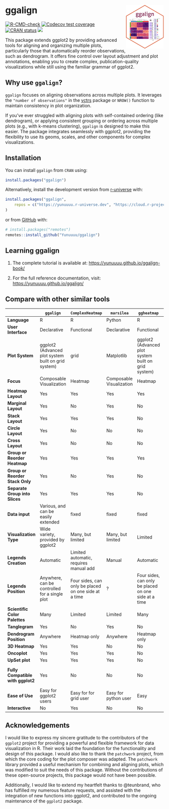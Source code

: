 
<!-- README.md is generated from README.Rmd. Please edit that file -->

# ggalign <a href="https://yunuuuu.github.io/ggalign/"><img src="man/figures/logo.png" align="right" height="139" alt="ggalign website" /></a>

<!-- badges: start -->

[![R-CMD-check](https://github.com/Yunuuuu/ggalign/actions/workflows/R-CMD-check.yaml/badge.svg)](https://github.com/Yunuuuu/ggalign/actions/workflows/R-CMD-check.yaml)
[![Codecov test
coverage](https://codecov.io/gh/Yunuuuu/ggalign/branch/main/graph/badge.svg)](https://app.codecov.io/gh/Yunuuuu/ggalign?branch=main)
[![CRAN
status](https://www.r-pkg.org/badges/version/ggalign)](https://CRAN.R-project.org/package=ggalign)
[![](https://cranlogs.r-pkg.org/badges/ggalign)](https://cran.r-project.org/package=ggalign)
<!-- badges: end -->

This package extends ggplot2 by providing advanced tools for aligning
and organizing multiple plots, particularly those that automatically
reorder observations, such as dendrogram. It offers fine control over
layout adjustment and plot annotations, enabling you to create complex,
publication-quality visualizations while still using the familiar
grammar of ggplot2.

## Why use `ggalign`?

`ggalign` focuses on aligning observations across multiple plots. It
leverages the `"number of observations"` in the
[vctrs](https://vctrs.r-lib.org/reference/vec_size.html) package or
`NROW()` function to maintain consistency in plot organization.

If you’ve ever struggled with aligning plots with self-contained
ordering (like dendrogram), or applying consistent grouping or ordering
across multiple plots (e.g., with k-means clustering), `ggalign` is
designed to make this easier. The package integrates seamlessly with
ggplot2, providing the flexibility to use its geoms, scales, and other
components for complex visualizations.

## Installation

You can install `ggalign` from `CRAN` using:

``` r
install.packages("ggalign")
```

Alternatively, install the development version from
[r-universe](https://yunuuuu.r-universe.dev/ggalign) with:

``` r
install.packages("ggalign",
    repos = c("https://yunuuuu.r-universe.dev", "https://cloud.r-project.org")
)
```

or from [GitHub](https://github.com/Yunuuuu/ggalign) with:

``` r
# install.packages("remotes")
remotes::install_github("Yunuuuu/ggalign")
```

## Learning ggalign

1.  The complete tutorial is available at:
    <https://yunuuuu.github.io/ggalign-book/>

2.  For the full reference documentation, visit:
    <https://yunuuuu.github.io/ggalign/>

## Compare with other similar tools

|                                   | `ggalign`                                           | `ComplexHeatmap`                                     | `marsilea`               | `ggheatmap`                                          | `ggtree`                                            |
|-----------------------------------|-----------------------------------------------------|------------------------------------------------------|--------------------------|------------------------------------------------------|-----------------------------------------------------|
| **Language**                      | R                                                   | R                                                    | Python                   | R                                                    | R                                                   |
| **User Interface**                | Declarative                                         | Functional                                           | Declarative              | Functional                                           | Declarative                                         |
| **Plot System**                   | ggplot2 (Advanced plot system built on grid system) | grid                                                 | Matplotlib               | ggplot2 (Advanced plot system built on grid system)  | ggplot2 (Advanced plot system built on grid system) |
| **Focus**                         | Composable Visualization                            | Heatmap                                              | Composable Visualization | Heatmap                                              | tree Data                                           |
| **Heatmap Layout**                | Yes                                                 | Yes                                                  | Yes                      | Yes                                                  | No                                                  |
| **Marginal Layout**               | Yes                                                 | No                                                   | Yes                      | No                                                   | No                                                  |
| **Stack Layout**                  | Yes                                                 | Yes                                                  | Yes                      | No                                                   | No                                                  |
| **Circle Layout**                 | Yes                                                 | No                                                   | No                       | No                                                   | Yes                                                 |
| **Cross Layout**                  | Yes                                                 | No                                                   | No                       | No                                                   | No                                                  |
| **Group or Reorder Heatmap**      | Yes                                                 | Yes                                                  | Yes                      | Yes                                                  | No                                                  |
| **Group or Reorder Stack Only**   | Yes                                                 | No                                                   | Yes                      | No                                                   | No                                                  |
| **Separate Group into Slices**    | Yes                                                 | Yes                                                  | Yes                      | No                                                   | No                                                  |
| **Data input**                    | Various, and can be easily extended                 | fixed                                                | fixed                    | fixed                                                | Various, and can be easily extended                 |
| **Visualization Type**            | Wide variety, provided by ggplot2                   | Many, but limited                                    | Many, but limited        | Limited                                              | Limited Geometric layers support                    |
| **Legends Creation**              | Automatic                                           | Limited automatic, requires manual add               | Manual                   | Automatic                                            | Automatic                                           |
| **Legends Position**              | Anywhere, can be controlled for a single plot       | Four sides, can only be placed on one side at a time | ?                        | Four sides, can only be placed on one side at a time | Anywhere                                            |
| **Scientific Color Palettes**     | Many                                                | Limited                                              | Limited                  | Many                                                 | Many                                                |
| **Tanglegram**                    | Yes                                                 | No                                                   | Yes                      | No                                                   | No                                                  |
| **Dendrogram Position**           | Anywhere                                            | Heatmap only                                         | Anywhere                 | Heatmap only                                         | Anywhere                                            |
| **3D Heatmap**                    | Yes                                                 | Yes                                                  | No                       | No                                                   | No                                                  |
| **Oncoplot**                      | Yes                                                 | Yes                                                  | Yes                      | No                                                   | No                                                  |
| **UpSet plot**                    | Yes                                                 | Yes                                                  | Yes                      | No                                                   | No                                                  |
| **Fully Compatible with ggplot2** | Yes                                                 | No                                                   | No                       | No                                                   | Limited Geometric layers support                    |
| **Ease of Use**                   | Easy for ggplot2 users                              | Easy for for grid user                               | Easy for python user     | Easy                                                 | Easy for ggplot2 users                              |
| **Interactive**                   | No                                                  | Yes                                                  | No                       | No                                                   | No                                                  |

## Acknowledgements

I would like to express my sincere gratitude to the contributors of the
`ggplot2` project for providing a powerful and flexible framework for
data visualization in R. Their work laid the foundation for the
functionality and design of this package. I would also like to thank the
`patchwork` project, from which the core coding for the plot composer
was adapted. The `patchwork` library provided a useful mechanism for
combining and aligning plots, which was modified to suit the needs of
this package. Without the contributions of these open-source projects,
this package would not have been possible.

Additionally, I would like to extend my heartfelt thanks to @teunbrand,
who has fulfilled my numerous feature requests, and assisted with the
integration of new functions into ggplot2, and contributed to the
ongoing maintenance of the `ggplot2` package.
